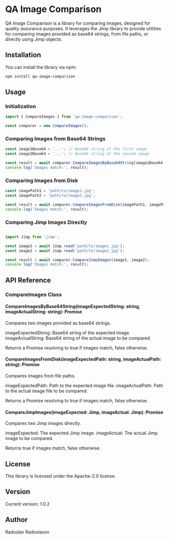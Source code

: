 # QA Image Comparison

QA Image Comparison is a library for comparing images, designed for quality assurance purposes. It leverages the Jimp library to provide utilities for comparing images provided as base64 strings, from file paths, or directly using Jimp objects.

## Installation

You can install the library via npm:

```bash
npm install qa-image-comparison
```

## Usage
### Initialization
```typescript 
import { CompareImages } from 'qa-image-comparison';

const comparer = new CompareImages();
```
### Comparing Images from Base64 Strings
```typescript 
const image1Base64 = '...'; // Base64 string of the first image
const image2Base64 = '...'; // Base64 string of the second image

const result = await comparer.CompareImagesByBase64String(image1Base64, image2Base64);
console.log('Images match:', result);
```
### Comparing Images from Disk

```typescript
const imagePath1 = 'path/to/image1.jpg';
const imagePath2 = 'path/to/image2.jpg';

const result = await comparer.CompareImagesFromDisk(imagePath1, imagePath2);
console.log('Images match:', result);
```
### Comparing Jimp Images Directly
```typescript

import Jimp from 'jimp';

const image1 = await Jimp.read('path/to/image1.jpg');
const image2 = await Jimp.read('path/to/image2.jpg');

const result = await comparer.CompareJimpImages(image1, image2);
console.log('Images match:', result);
```
## API Reference
### CompareImages Class
#### CompareImagesByBase64String(imageExpectedString: string, imageActualString: string): Promise<boolean>

Compares two images provided as base64 strings.

imageExpectedString: Base64 string of the expected image.
imageActualString: Base64 string of the actual image to be compared.

Returns a Promise resolving to true if images match, false otherwise.

#### CompareImagesFromDisk(imageExpectedPath: string, imageActualPath: string): Promise<boolean>

Compares images from file paths.

imageExpectedPath: Path to the expected image file.
imageActualPath: Path to the actual image file to be compared.

Returns a Promise resolving to true if images match, false otherwise.

#### CompareJimpImages(imageExpected: Jimp, imageActual: Jimp): Promise<boolean>

Compares two Jimp images directly.

imageExpected: The expected Jimp image.
imageActual: The actual Jimp image to be compared.

Returns true if images match, false otherwise.

## License
This library is licensed under the Apache-2.0 license.

## Version
Current version: 1.0.2

## Author
Radoslav Radoslavov 